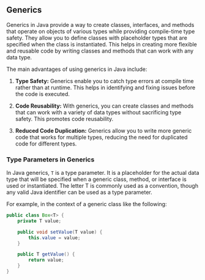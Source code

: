 ## Generics

Generics in Java provide a way to create classes, interfaces, and methods that operate on objects of various types while providing compile-time type safety. They allow you to define classes with placeholder types that are specified when the class is instantiated. This helps in creating more flexible and reusable code by writing classes and methods that can work with any data type.

The main advantages of using generics in Java include:

1. **Type Safety:** Generics enable you to catch type errors at compile time rather than at runtime. This helps in identifying and fixing issues before the code is executed.

2. **Code Reusability:** With generics, you can create classes and methods that can work with a variety of data types without sacrificing type safety. This promotes code reusability.

3. **Reduced Code Duplication:** Generics allow you to write more generic code that works for multiple types, reducing the need for duplicated code for different types.

### Type Parameters in Generics

In Java generics, `T` is a type parameter. It is a placeholder for the actual data type that will be specified when a generic class, method, or interface is used or instantiated. The letter T is commonly used as a convention, though any valid Java identifier can be used as a type parameter.

For example, in the context of a generic class like the following:

```java
public class Box<T> {
    private T value;

    public void setValue(T value) {
        this.value = value;
    }

    public T getValue() {
        return value;
    }
}
```